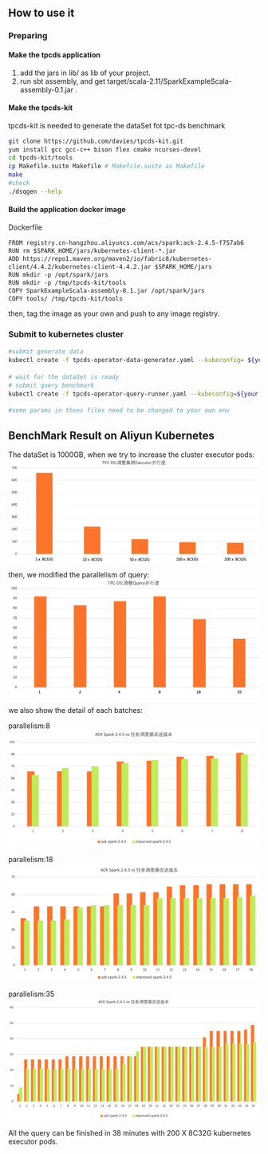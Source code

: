 ## How to use it
### Preparing
#### Make the tpcds application
1) add the jars in lib/ as lib of your project.
2) run sbt assembly, and get target/scala-2.11/SparkExampleScala-assembly-0.1.jar .

#### Make the tpcds-kit
tpcds-kit is needed to generate the dataSet fot tpc-ds benchmark
```bash
git clone https://github.com/davies/tpcds-kit.git
yum install gcc gcc-c++ bison flex cmake ncurses-devel
cd tpcds-kit/tools
cp Makefile.suite Makefile # Makefile.suite as Makefile
make
#check
./dsqgen --help
```


#### Build the application docker image
Dockerfile
```
FROM registry.cn-hangzhou.aliyuncs.com/acs/spark:ack-2.4.5-f757ab6
RUN rm $SPARK_HOME/jars/kubernetes-client-*.jar
ADD https://repo1.maven.org/maven2/io/fabric8/kubernetes-client/4.4.2/kubernetes-client-4.4.2.jar $SPARK_HOME/jars
RUN mkdir -p /opt/spark/jars
RUN mkdir -p /tmp/tpcds-kit/tools
COPY SparkExampleScala-assembly-0.1.jar /opt/spark/jars
COPY tools/ /tmp/tpcds-kit/tools

```
then, tag the image as your own and push to any image registry.

### Submit to kubernetes cluster
```bash
#submit generate data
kubectl create -f tpcds-operator-data-generator.yaml --kubeconfig= ${your kubeconfig}

# wait for the dataSet is ready
# submit query benchmark
kubectl create -f tpcds-operator-query-runner.yaml --kubeconfig=${your kubeconfig}

#some params in thses files need to be changed to your own env
```

## BenchMark Result on Aliyun Kubernetes
The dataSet is 1000GB, when we try to increase the cluster executor pods:
![](pics/tpcds-1.png)

then, we modified the parallelism of query:
![](pics/tpcds-2.png)

we also show the detail of each batches:

parallelism:8
![](pics/tpcds-8.png)

parallelism:18
![](pics/tpcds-16.png)

parallelism:35
![](pics/tpcds-35.png)

All the query can be finished in 38 minutes with 200 X 8C32G kubernetes executor pods. 







